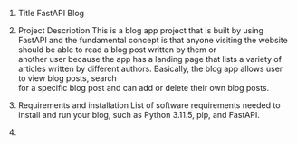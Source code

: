 1. Title
   FastAPI Blog

2. Project Description
   This is a blog app project that is built by using FastAPI and the fundamental concept is that anyone visiting the website should be able to read a blog post written by them or <br>
   another user because the app has a landing page that lists a variety of articles written by different authors. Basically, the blog app allows user to view blog posts, search <br>
   for a specific blog post and can add  or delete their own blog posts.

3.  Requirements and installation
   List of software requirements needed to install and run your blog, such as Python 3.11.5, pip, and FastAPI.<br>


5.

   
